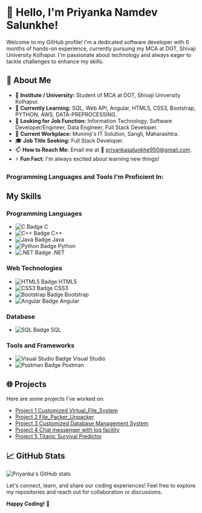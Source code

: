 
# 👋 Hello, I'm Priyanka Namdev Salunkhe!


Welcome to my GitHub profile! I'm a dedicated software developer with 6 months of hands-on experience, currently pursuing my MCA at DOT, Shivaji University Kolhapur. I'm passionate about technology and always eager to tackle challenges to enhance my skills.

## 🚀 About Me

- 🔭 **Institute / University:** Student of MCA at DOT, Shivaji University Kolhapur.
- 🌱 **Currently Learning:** SQL, Web API, Angular, HTML5, CSS3, Bootstrap, PYTHON, AWS, DATA-PREPROCESSING.
- 💬 **Looking for Job Function:** Information Technology, Software Developer/Engineer, Data Engineer, Full Stack Developer.
- 🏢 **Current Workplace:** Munimji's IT Solution, Sangli, Maharashtra.
- 🎓 **Job Title Seeking:** Full Stack Developer.
- 📫 **How to Reach Me:** Email me at 📧 priyankasalunkhe950@gmail.com.
- ⚡ **Fun Fact:** I'm always excited about learning new things!

### Programming Languages and Tools I'm Proficient In:
## My Skills

### Programming Languages
- ![C Badge](https://img.shields.io/badge/C-00599C?style=for-the-badge&logo=c&logoColor=white) C
- ![C++ Badge](https://img.shields.io/badge/C++-00599C?style=for-the-badge&logo=c%2B%2B&logoColor=white) C++
- ![Java Badge](https://img.shields.io/badge/Java-ED8B00?style=for-the-badge&logo=java&logoColor=white) Java
- ![Python Badge](https://img.shields.io/badge/Python-3776AB?style=for-the-badge&logo=python&logoColor=white) Python
- ![.NET Badge](https://img.shields.io/badge/.NET-512BD4?style=for-the-badge&logo=.net&logoColor=white) .NET

### Web Technologies
- ![HTML5 Badge](https://img.shields.io/badge/HTML5-E34F26?style=for-the-badge&logo=html5&logoColor=white) HTML5
- ![CSS3 Badge](https://img.shields.io/badge/CSS3-1572B6?style=for-the-badge&logo=css3&logoColor=white) CSS3
- ![Bootstrap Badge](https://img.shields.io/badge/Bootstrap-563D7C?style=for-the-badge&logo=bootstrap&logoColor=white) Bootstrap
- ![Angular Badge](https://img.shields.io/badge/Angular-DD0031?style=for-the-badge&logo=angular&logoColor=white) Angular

### Database
- ![SQL Badge](https://img.shields.io/badge/SQL-4479A1?style=for-the-badge&logo=sqlite&logoColor=white) SQL

### Tools and Frameworks
- ![Visual Studio Badge](https://img.shields.io/badge/Visual_Studio-5C2D91?style=for-the-badge&logo=visual-studio&logoColor=white) Visual Studio
- ![Postman Badge](https://img.shields.io/badge/Postman-FF6C37?style=for-the-badge&logo=postman&logoColor=white) Postman


## 🌐 Projects

Here are some projects I've worked on:

- [Project 1 Customized Virtual_File_System](https://github.com/PRIYANKA-SALUNKHE9/Virtual_File_System)
- [Project 2 File_Packer_Unpacker](https://github.com/PRIYANKA-SALUNKHE9/File_Packer_Unpacker) 
- [Project 3 Customized Database Management System](https://github.com/PRIYANKA-SALUNKHE9/Database_Management_System)
- [Project 4 Chat messenger with log facility](https://github.com/PRIYANKA-SALUNKHE9/Chat_Messenger)
- [Project 5 Titanic Survival Predictor](https://github.com/PRIYANKA-SALUNKHE9/Titanic_Survival_Predictor) 


## 📈 GitHub Stats

![Priyanka's GitHub stats](https://github-readme-stats.vercel.app/api?username=PRIYANKA-SALUNKHE9&shohttps://github-readme-stats.vercel.app/api?PRIYANKA-SALUNKHE9=PRIYANKA-SALUNKHE9&show_icons=true&hide_title=true&count_private=true&theme=radical)

Let's connect, learn, and share our coding experiences! Feel free to explore my repositories and reach out for collaboration or discussions.

**Happy Coding!** 🚀
